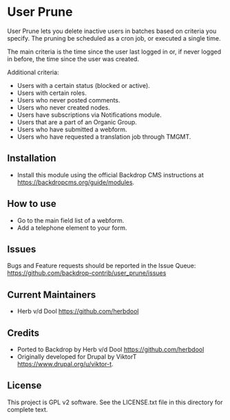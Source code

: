 User Prune
==========

User Prune lets you delete inactive users in batches based on criteria you specify. The pruning be scheduled as a cron job, or executed a single time.

The main criteria is the time since the user last logged in or, if never logged in before, the time since the user was created.

Additional criteria:

* Users with a certain status (blocked or active).
* Users with certain roles.
* Users who never posted comments.
* Users who never created nodes.
* Users have subscriptions via Notifications module.
* Users that are a part of an Organic Group.
* Users who have submitted a webform.
* Users who have requested a translation job through TMGMT.

Installation
------------

* Install this module using the official Backdrop CMS instructions at
  <https://backdropcms.org/guide/modules>.

How to use
----------

* Go to the main field list of a webform.
* Add a telephone element to your form.

Issues
------

Bugs and Feature requests should be reported in the Issue Queue:
<https://github.com/backdrop-contrib/user_prune/issues>

Current Maintainers
-------------------

* Herb v/d Dool <https://github.com/herbdool>

Credits
-------

* Ported to Backdrop by Herb v/d Dool <https://github.com/herbdool>
* Originally developed for Drupal by ViktorT <https://www.drupal.org/u/viktor-t>.

License
-------

This project is GPL v2 software. See the LICENSE.txt file in this directory for
complete text.
